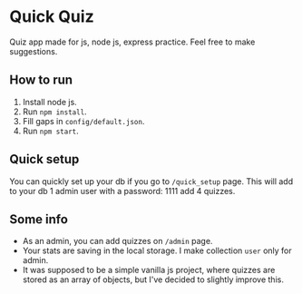 # Quick Quiz
Quiz app made for js, node js, express practice. Feel free to make suggestions.

## How to run

1. Install node js.
2. Run ```npm install```.
3. Fill gaps in ```config/default.json```.
4. Run ```npm start```.

## Quick setup

You can quickly set up your db if you go to ```/quick_setup``` page.
This will add to your db 1 admin user with a password: 1111 add 4 quizzes.

## Some info

- As an admin, you can add quizzes on ```/admin``` page.
- Your stats are saving in the local storage. I make collection ```user``` only for admin.
- It was supposed to be a simple vanilla js project, where quizzes are stored as an array of objects, but I've decided to slightly improve this.
